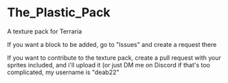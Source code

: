 # The_Plastic_Pack
A texture pack for Terraria

If you want a block to be added, go to "Issues" and create a request there

If you want to contribute to the texture pack, create a pull request with your sprites included, and i'll upload it
(or just DM me on Discord if that's too complicated, my username is "deab22"
